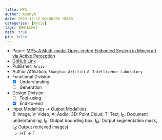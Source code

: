 ```yaml
---
title: MP5
author: Anonym
date: 2023-12-12 00:00:00 +0800
categories: [Arxiv]
tags: [MM-LLMs]
math: true
pin: false
---
```


- Paper: [MP5: A Multi-modal Open-ended Embodied System in Minecraft via Active Perception](https://arxiv.org/abs/2312.07472)
- [GitHub Link](https://iranqin.github.io/MP5.github.io/)
- Publisher: `Arxiv`
- Author Affiliation: `Shanghai Artificial Intelligence Laboratory`
- Functional Division
  + [x] Understanding
  + [ ] Generation
- Design Division
  + [ ] Tool-using
  + [x] End-to-end
- Input Modalities $\rightarrow$ Output Modalities <br />(I: Image, V: Video, A: Audio, 3D: Point Cloud, T: Text, I<sub>D</sub>: Document understanding, I<sub>B</sub>: Output bounding box, I<sub>M</sub>: Output segmentation mask, I<sub>R</sub>: Output retrieved images)
  + I+T $\rightarrow$ T
